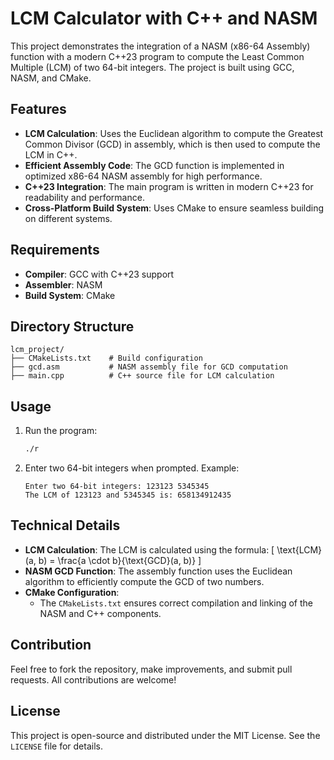 # LCM Calculator with C++ and NASM

This project demonstrates the integration of a NASM (x86-64 Assembly) function with a modern C++23 program to compute the Least Common Multiple (LCM) of two 64-bit integers. The project is built using GCC, NASM, and CMake.

## Features
- **LCM Calculation**: Uses the Euclidean algorithm to compute the Greatest Common Divisor (GCD) in assembly, which is then used to compute the LCM in C++.
- **Efficient Assembly Code**: The GCD function is implemented in optimized x86-64 NASM assembly for high performance.
- **C++23 Integration**: The main program is written in modern C++23 for readability and performance.
- **Cross-Platform Build System**: Uses CMake to ensure seamless building on different systems.

## Requirements
- **Compiler**: GCC with C++23 support
- **Assembler**: NASM
- **Build System**: CMake

## Directory Structure
```
lcm_project/
├── CMakeLists.txt    # Build configuration
├── gcd.asm           # NASM assembly file for GCD computation
├── main.cpp          # C++ source file for LCM calculation
```

## Usage
1. Run the program:
   ```bash
   ./r
   ```

2. Enter two 64-bit integers when prompted. Example:
   ```
   Enter two 64-bit integers: 123123 5345345
   The LCM of 123123 and 5345345 is: 658134912435
   ```

## Technical Details
- **LCM Calculation**:
  The LCM is calculated using the formula:
  \[
  \text{LCM}(a, b) = \frac{a \cdot b}{\text{GCD}(a, b)}
  \]
- **NASM GCD Function**:
  The assembly function uses the Euclidean algorithm to efficiently compute the GCD of two numbers.
- **CMake Configuration**:
  - The `CMakeLists.txt` ensures correct compilation and linking of the NASM and C++ components.

## Contribution
Feel free to fork the repository, make improvements, and submit pull requests. All contributions are welcome!

## License
This project is open-source and distributed under the MIT License. See the `LICENSE` file for details.


